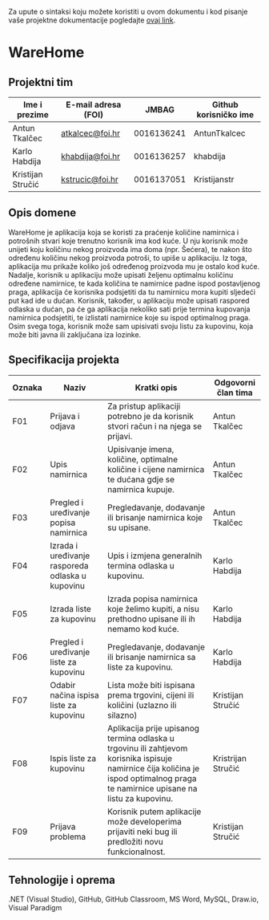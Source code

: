 Za upute o sintaksi koju možete koristiti u ovom dokumentu i kod pisanje vaše projektne dokumentacije pogledajte [ovaj link](https://guides.github.com/features/mastering-markdown/).

# WareHome

## Projektni tim

Ime i prezime | E-mail adresa (FOI) | JMBAG | Github korisničko ime
------------  | ------------------- | ----- | ---------------------
Antun Tkalčec | atkalcec@foi.hr | 0016136241 | AntunTkalcec
Karlo Habdija | khabdija@foi.hr | 0016136257 | khabdija
Kristijan Stručić | kstrucic@foi.hr | 0016137051 | Kristijanstr

## Opis domene
WareHome je aplikacija koja se koristi za praćenje količine namirnica i potrošnih stvari koje trenutno korisnik ima kod kuće. U nju korisnik može unijeti koju količinu nekog proizvoda ima doma (npr. Šećera), te nakon što određenu količinu nekog proizvoda potroši, to upiše u aplikaciju. Iz toga, aplikacija mu prikaže koliko još određenog proizvoda mu je ostalo kod kuće. Nadalje, korisnik u aplikaciju može upisati željenu optimalnu količinu određene namirnice, te kada količina te namirnice padne ispod postavljenog praga, aplikacija će korisnika podsjetiti da tu namirnicu mora kupiti sljedeći put kad ide u dućan. Korisnik, također, u aplikaciju može upisati raspored odlaska u dućan, pa će ga aplikacija nekoliko sati prije termina kupovanja namirnica podsjetiti, te izlistati namirnice koje su ispod optimalnog praga. Osim svega toga, korisnik može sam upisivati svoju listu za kupovinu, koja može biti javna ili zaključana iza lozinke.


## Specifikacija projekta

Oznaka | Naziv | Kratki opis | Odgovorni član tima
------ | ----- | ----------- | -------------------
F01 | Prijava i odjava | Za pristup aplikaciji potrebno je da korisnik stvori račun i na njega se prijavi. | Antun Tkalčec 
F02 | Upis namirnica | Upisivanje imena, količine, optimalne količine i cijene namirnica te dućana gdje se namirnica kupuje. | Antun Tkalčec
F03 | Pregled i uređivanje popisa namirnica | Pregledavanje, dodavanje ili brisanje namirnica koje su upisane. | Antun Tkalčec
F04 | Izrada i uređivanje rasporeda odlaska u kupovinu | Upis i izmjena generalnih termina odlaska u kupovinu. | Karlo Habdija
F05 | Izrada liste za kupovinu | Izrada popisa namirnica koje želimo kupiti, a nisu prethodno upisane ili ih nemamo kod kuće. | Karlo Habdija
F06 | Pregled i uređivanje liste za kupovinu | Pregledavanje, dodavanje ili brisanje namirnica sa liste za kupovinu. | Karlo Habdija
F07 | Odabir načina ispisa liste za kupovinu | Lista može biti ispisana prema trgovini, cijeni ili količini (uzlazno ili silazno) | Kristijan Stručić
F08 | Ispis liste za kupovinu | Aplikacija prije upisanog termina odlaska u trgovinu ili zahtjevom korisnika ispisuje namirnice čija količina je ispod optimalnog praga te namirnice upisane na listu za kupovinu. | Kristrijan Stručić
F09 | Prijava problema | Korisnik putem aplikacije može developerima prijaviti neki bug ili predložiti novu funkcionalnost. | Kristijan Stručić

## Tehnologije i oprema
.NET (Visual Studio), GitHub, GitHub Classroom, MS Word, MySQL, Draw.io, Visual Paradigm
